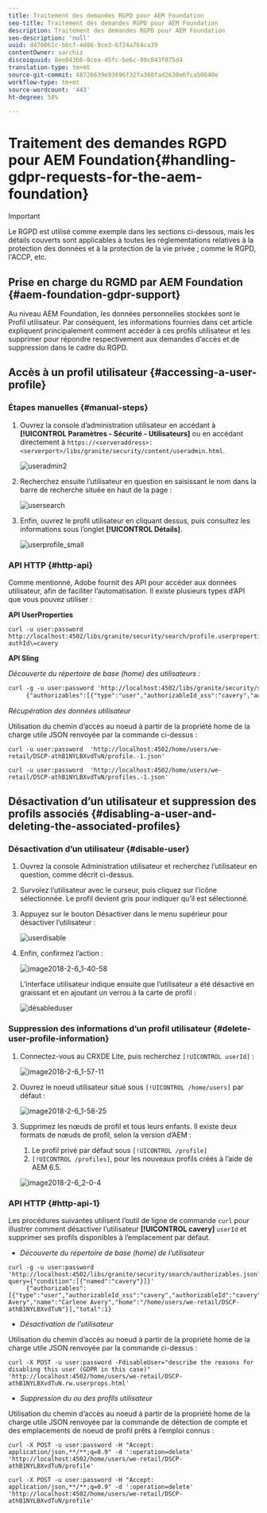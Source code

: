 ```yaml
---
title: Traitement des demandes RGPD pour AEM Foundation
seo-title: Traitement des demandes RGPD pour AEM Foundation
description: Traitement des demandes RGPD pour AEM Foundation
seo-description: 'null'
uuid: d470061c-bbcf-4d86-9ce3-6f24a764ca39
contentOwner: sarchiz
discoiquuid: 8ee843b6-8cea-45fc-be6c-99c043f075d4
translation-type: tm+mt
source-git-commit: 48726639e93696f32fa368fad2630e6fca50640e
workflow-type: tm+mt
source-wordcount: '443'
ht-degree: 58%

---
```



# Traitement des demandes RGPD pour AEM Foundation{#handling-gdpr-requests-for-the-aem-foundation}

>[!IMPORTANT]
>
>Le RGPD est utilisé comme exemple dans les sections ci-dessous, mais les détails couverts sont applicables à toutes les réglementations relatives à la protection des données et à la protection de la vie privée ; comme le RGPD, l&#39;ACCP, etc.

## Prise en charge du RGMD par AEM Foundation {#aem-foundation-gdpr-support}

Au niveau AEM Foundation, les données personnelles stockées sont le Profil utilisateur. Par conséquent, les informations fournies dans cet article expliquent principalement comment accéder à ces profils utilisateur et les supprimer pour répondre respectivement aux demandes d’accès et de suppression dans le cadre du RGPD.

## Accès à un profil utilisateur {#accessing-a-user-profile}

### Étapes manuelles {#manual-steps}

1. Ouvrez la console d’administration utilisateur en accédant à **[!UICONTROL Paramètres - Sécurité - Utilisateurs]** ou en accédant directement à `https://<serveraddress>:<serverport>/libs/granite/security/content/useradmin.html`.

   ![useradmin2](assets/useradmin2.png)

1. Recherchez ensuite l’utilisateur en question en saisissant le nom dans la barre de recherche située en haut de la page :

   ![usersearch](assets/usersearch.png)

1. Enfin, ouvrez le profil utilisateur en cliquant dessus, puis consultez les informations sous l’onglet **[!UICONTROL Détails]**.

   ![userprofile_small](assets/userprofile_small.png)

### API HTTP  {#http-api}

Comme mentionné, Adobe fournit des API pour accéder aux données utilisateur, afin de faciliter l’automatisation. Il existe plusieurs types d’API que vous pouvez utiliser :

**API UserProperties**

```shell
curl -u user:password http://localhost:4502/libs/granite/security/search/profile.userproperties.json\?authId\=cavery
```

**API Sling**

*Découverte du répertoire de base (home) des utilisateurs :*

```xml
curl -g -u user:password 'http://localhost:4502/libs/granite/security/search/authorizables.json?query={"condition":[{"named":"cavery"}]}'
     {"authorizables":[{"type":"user","authorizableId_xss":"cavery","authorizableId":"cavery","name_xss":"Carlene Avery","name":"Carlene Avery","home":"/home/users/we-retail/DSCP-athB1NYLBXvdTuN"}],"total":1}
```

*Récupération des données utilisateur*

Utilisation du chemin d’accès au noeud à partir de la propriété home de la charge utile JSON renvoyée par la commande ci-dessus :

```shell
curl -u user:password  'http://localhost:4502/home/users/we-retail/DSCP-athB1NYLBXvdTuN/profile.-1.json'
```

```shell
curl -u user:password  'http://localhost:4502/home/users/we-retail/DSCP-athB1NYLBXvdTuN/profiles.-1.json'
```

## Désactivation d’un utilisateur et suppression des profils associés {#disabling-a-user-and-deleting-the-associated-profiles}

### Désactivation d’un utilisateur {#disable-user}

1. Ouvrez la console Administration utilisateur et recherchez l’utilisateur en question, comme décrit ci-dessus.
1. Survolez l’utilisateur avec le curseur, puis cliquez sur l’icône sélectionnée. Le profil devient gris pour indiquer qu’il est sélectionné.

1. Appuyez sur le bouton Désactiver dans le menu supérieur pour désactiver l’utilisateur :

   ![userdisable](assets/userdisable.png)

1. Enfin, confirmez l’action :

   ![image2018-2-6_1-40-58](assets/image2018-2-6_1-40-58.png)

   L’interface utilisateur indique ensuite que l’utilisateur a été désactivé en graissant et en ajoutant un verrou à la carte de profil :

   ![désableduser](assets/disableduser.png)

### Suppression des informations d’un profil utilisateur {#delete-user-profile-information}

1. Connectez-vous au CRXDE Lite, puis recherchez `[!UICONTROL userId]` :

   ![image2018-2-6_1-57-11](assets/image2018-2-6_1-57-11.png)

1. Ouvrez le noeud utilisateur situé sous `[!UICONTROL /home/users]` par défaut :

   ![image2018-2-6_1-58-25](assets/image2018-2-6_1-58-25.png)

1. Supprimez les nœuds de profil et tous leurs enfants. Il existe deux formats de nœuds de profil, selon la version d’AEM :

   1. Le profil privé par défaut sous `[!UICONTROL /profile]`
   1. `[!UICONTROL /profiles]`, pour les nouveaux profils créés à l’aide de AEM 6.5.

   ![image2018-2-6_2-0-4](assets/image2018-2-6_2-0-4.png)

### API HTTP  {#http-api-1}

Les procédures suivantes utilisent l’outil de ligne de commande `curl` pour illustrer comment désactiver l’utilisateur **[!UICONTROL cavery]** `userId` et supprimer ses profils disponibles à l’emplacement par défaut.

* *Découverte du répertoire de base (home) de l’utilisateur*

```shell
curl -g -u user:password 'http://localhost:4502/libs/granite/security/search/authorizables.json?query={"condition":[{"named":"cavery"}]}'
     {"authorizables":[{"type":"user","authorizableId_xss":"cavery","authorizableId":"cavery","name_xss":"Carlene Avery","name":"Carlene Avery","home":"/home/users/we-retail/DSCP-athB1NYLBXvdTuN"}],"total":1}
```

* *Désactivation de l’utilisateur*

Utilisation du chemin d’accès au noeud à partir de la propriété home de la charge utile JSON renvoyée par la commande ci-dessus :

```shell
curl -X POST -u user:password -FdisableUser="describe the reasons for disabling this user (GDPR in this case)" 'http://localhost:4502/home/users/we-retail/DSCP-athB1NYLBXvdTuN.rw.userprops.html'
```

* *Suppression du ou des profils utilisateur*

Utilisation du chemin d’accès au noeud à partir de la propriété home de la charge utile JSON renvoyée par la commande de détection de compte et des emplacements de noeud de profil prêts à l’emploi connus :

```shell
curl -X POST -u user:password -H "Accept: application/json,**/**;q=0.9" -d ':operation=delete' 'http://localhost:4502/home/users/we-retail/DSCP-athB1NYLBXvdTuN/profile'
```

```shell
curl -X POST -u user:password -H "Accept: application/json,**/**;q=0.9" -d ':operation=delete' 'http://localhost:4502/home/users/we-retail/DSCP-athB1NYLBXvdTuN/profile'
```


